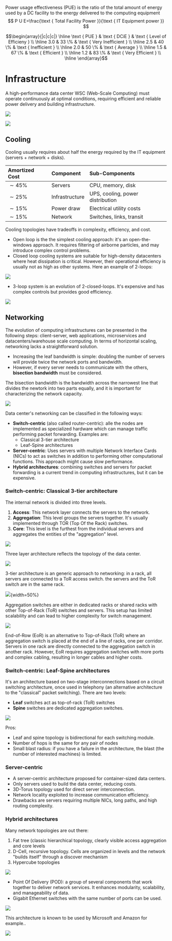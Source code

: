 
Power usage effectiveness (PUE) is the ratio of the total amount of energy used by a DC facility to the energy delivered to the computing equipment
$$
P U E=\frac{\text { Total Facility Power }}{\text { IT Equipment power }}
$$

$$\begin{array}{|c|c|c|}
\hline \text { PUE } & \text { DCiE } & \text { Level of Efficieny } \\
\hline 3.0 & 33 \% & \text { Very Inefficient } \\
\hline 2.5 & 40 \% & \text { Inefficient } \\
\hline 2.0 & 50 \% & \text { Average } \\
\hline 1.5 & 67 \% & \text { Efficient } \\
\hline 1.2 & 83 \% & \text { Very Efficient } \\
\hline
\end{array}$$

# Infrastructure

A high-performance data center WSC (Web-Scale Computing) must operate continuously at optimal conditions, requiring efficient and reliable power delivery and building infrastructure. 

![](images/Pasted%20image%2020230325194410.png)


![](images/Pasted%20image%2020230325194355.png)

## Cooling

Cooling usually requires about half the energy required by the IT equipment (servers + network + disks).

| Amortized Cost | Component | Sub-Components |
| :--- | :--- | :--- |
| $\sim 45\%$ | Servers | CPU, memory, disk |
| $\sim 25\%$  | Infrastructure | UPS, cooling, power distribution |
| $\sim 15\%$  | Power draw | Electrical utility costs |
| $\sim 15\%$  | Network | Switches, links, transit |

Cooling topologies have tradeoffs in complexity, efficiency, and cost.

- Open loop is the the simplest cooling approach: it's an open-the-windows approach. It requires filtering of airborne particles, and may introduce complex control problems.
- Closed loop cooling systems are suitable for high-density datacenters where heat dissipation is critical. However, their operational efficiency is usually not as high as other systems. Here an example of 2-loops:

![](images/Pasted%20image%2020230325200836.png)

- 3-loop system is an evolution of 2-closed-loops. It's expensive and has complex controls but provides good efficiency.

![](images/Pasted%20image%2020230325200850.png)

## Networking

The evolution of computing infrastructures can be presented in the following steps: client-server, web applications, microservices and datacenters/warehouse scale computing. 
In terms of horizontal scaling, networking lacks a straightforward solution. 

- Increasing the leaf bandwidth is simple: doubling the number of servers will provide twice the network ports and bandwidth. 
- However, if every server needs to communicate with the others, **bisection bandwidth** must be considered. 

The bisection bandwidth is the bandwidth across the narrowest line that divides the newtork into two parts equally, and it is important for characterizing the network capacity.

![](images/a6a1250b7866c595bd53bf0f4e3f3f5c.png)

Data center's networking can be classified in the following ways: 

- **Switch-centric** (also called router-centric): alle the nodes are implemented as specialized hardware which can manage traffic performing packet forwarding. Examples are:
	- Classical 3-tier architecture
	- Leaf-Spine architectures
- **Server-centric**: Uses servers with multiple Network Interface Cards (NICs) to act as switches in addition to performing other computational functions. This approach might cause slow performance.
- **Hybrid architectures**: combining switches and servers for packet forwarding is a current trend in computing infrastructures, but it can be expensive. 

### Switch-centric: Classical 3-tier architecture

The internal network is divided into three levels.

1. **Access**: This network layer connects the servers to the network.
2. **Aggregation**: This level groups the servers together.  It's usually implemented through TOR (Top Of the Rack) switches. 
3. **Core**: This level is the furthest from the individual servers and aggregates the entities of the "aggregation" level.

![](images/99c44299a39fd8b7b4d0026c4c484de1.png)

Three layer architecture reflects the topology of the data center.

![](images/ce9644a1496d5d35b5d4c09e02ab2f52.png)

3-tier architecture is an generic approach to networking: in a rack, all servers are connected to a ToR access switch. the servers and the ToR switch are in the same rack.

![](images/121bb5fac22a7cdad8a38cbb2d559b1a.png){width=50%}

Aggregation switches are either in dedicated racks or shared racks with other Top-of-Rack (ToR) switches and servers. This setup has limited scalability and can lead to higher complexity for switch management.


![](images/bce7fdba24a18c9e92db4f5b0d6447e5.png)


End-of-Row (EoR) is an alternative to Top-of-Rack (ToR) where an aggregation switch is placed at the end of a line of racks, one per corridor. Servers in one rack are directly connected to the aggregation switch in another rack. However, EoR requires aggregation switches with more ports and complex cabling, resulting in longer cables and higher costs.


### Switch-centric: Leaf-Spine architectures

It's an architecture based on two-stage interconnections based on a circuit switching architecture, once used in telephony (an alternative architecture to the "classical" packet switching). There are two levels:

- **Leaf** switches act as top-of-rack (ToR) switches  
- **Spine** switches are dedicated aggregation switches.

![](images/6881ad700b7fc1cd794da7d22be84759.png)

Pros: 

- Leaf and spine topology is bidirectional for each switching module.
- Number of hops is the same for any pair of nodes
- Small blast radius: if you have a failure in the architecture, the blast (the number of interested machines) is limited.

### Server-centric 

- A server-centric architecture proposed for container-sized data centers.
- Only servers used to build the data center, reducing costs.
- 3D-Torus topology used for direct server interconnection.
- Network locality exploited to increase communication efficiency.
- Drawbacks are servers requiring multiple NICs, long paths, and high routing complexity.

### Hybrid architectures 

Many network topologies are out there:

1. Fat tree (classic hierarchical topology, clearly visible access aggregation and core levels
2.  D-Cell, recursive topology. Cells are organized in levels and the network \"builds itself\" through a discover mechanism
3. Hypercube topologies

![](images/015593df3780bfe403a95cffd03a93bf.png)



- Point Of Delivery (POD): a group of several components that work together to deliver network services. It enhances modularity, scalability, and manageability of data.
- Gigabit Ethernet switches with the same number of ports can be used.

![](images/1906714cfb66f03d300f8723052addf8.png)

This architecture is known to be used by Microsoft and Amazon for example..

![](images/7cc2aaf3787e14b8084547ebf1e02aac.png)

